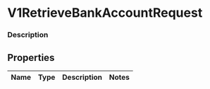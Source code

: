 
# V1RetrieveBankAccountRequest

### Description



## Properties
Name | Type | Description | Notes
------------ | ------------- | ------------- | -------------



